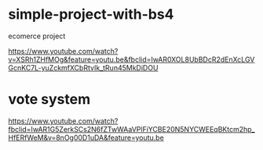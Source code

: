 # simple-project-with-bs4

ecomerce project 

https://www.youtube.com/watch?v=XSRh1ZHfMOg&feature=youtu.be&fbclid=IwAR0XOL8UbBDcR2dEnXcLGVGcnKC7L-yuZckmfXCbRtvIk_tRun45MkDiDOU

# vote system 

https://www.youtube.com/watch?fbclid=IwAR1G5ZerkSCs2N6fZTwWAaVPlFiYCBE20N5NYCWEEqBKtcm2hp_HfERfWeM&v=8nOg00D1uDA&feature=youtu.be
